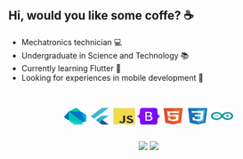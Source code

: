 ## Hi, would you like some coffe? ☕

- Mechatronics technician 💻
- Undergraduate in Science and Technology 📚
- Currently learning Flutter 📱
- Looking for experiences in mobile development 🔎

##

<div style="display: inline_block" align="center"><br/>
  <img align="center" height="30" width="40" src="https://github.com/devicons/devicon/blob/master/icons/dart/dart-original.svg"/>
  <img align="center" height="30" width="40" src="https://github.com/devicons/devicon/blob/master/icons/flutter/flutter-original.svg"/>
  <img align="center" height="30" width="40" src="https://github.com/devicons/devicon/blob/master/icons/javascript/javascript-original.svg"/>
  <img align="center" height="30" width="40" src="https://github.com/devicons/devicon/blob/master/icons/bootstrap/bootstrap-original.svg"/>
  <img align="center" height="30" width="40" src="https://github.com/devicons/devicon/blob/master/icons/html5/html5-original.svg"/>
  <img align="center" height="30" width="40" src="https://github.com/devicons/devicon/blob/master/icons/css3/css3-original.svg"/>
  <img align="center" height="30" width="40" src="https://github.com/devicons/devicon/blob/master/icons/arduino/arduino-original.svg"/>
</div>

##

<div align="center">
  <img height="160em" src="https://github-readme-stats.vercel.app/api?username=niedsonf&show_icons=true&theme=highcontrast" />
  <img height="160em" src="https://github-readme-stats.vercel.app/api/top-langs/?username=niedsonf&layout=compact&theme=highcontrast" />
</div>
